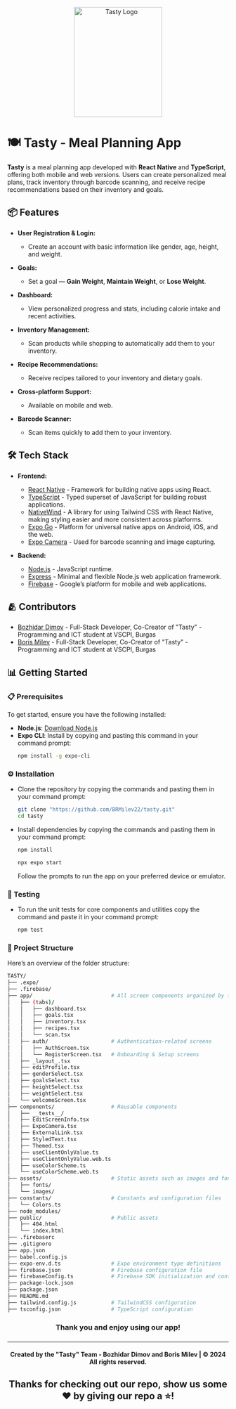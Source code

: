 <p align="center"><img src="https://github.com/user-attachments/assets/428d2e63-de9f-43f6-9bfd-118885eefa2b" width="200" height="250" alt="Tasty Logo"></p>

# 🍽️ Tasty - Meal Planning App

**Tasty** is a meal planning app developed with **React Native** and **TypeScript**, offering both mobile and web versions. Users can create personalized meal plans, track inventory through barcode scanning, and receive recipe recommendations based on their inventory and goals.

## 📦 Features

- **User Registration & Login:** 
  - Create an account with basic information like gender, age, height, and weight.
  
- **Goals:** 
  - Set a goal — **Gain Weight**, **Maintain Weight**, or **Lose Weight**.

- **Dashboard:** 
  - View personalized progress and stats, including calorie intake and recent activities.
  
- **Inventory Management:** 
  - Scan products while shopping to automatically add them to your inventory.

- **Recipe Recommendations:** 
  - Receive recipes tailored to your inventory and dietary goals.

- **Cross-platform Support:** 
  - Available on mobile and web.

- **Barcode Scanner:** 
  - Scan items quickly to add them to your inventory.

## 🛠️ Tech Stack

- **Frontend:**
  - [React Native](https://reactnative.dev/) - Framework for building native apps using React.
  - [TypeScript](https://www.typescriptlang.org/) - Typed superset of JavaScript for building robust applications.
  - [NativeWind](https://www.nativewind.dev/) - A library for using Tailwind CSS with React Native, making styling easier and more consistent across platforms.
  - [Expo Go](https://expo.dev/) - Platform for universal native apps on Android, iOS, and the web.
  - [Expo Camera](https://docs.expo.dev/versions/latest/sdk/camera/) - Used for barcode scanning and image capturing.
  
- **Backend:**
  - [Node.js](https://nodejs.org/) - JavaScript runtime.
  - [Express](https://expressjs.com/) - Minimal and flexible Node.js web application framework.
  - [Firebase](https://firebase.google.com/) - Google’s platform for mobile and web applications.

## 🫂 Contributors

- [Bozhidar Dimov](https://github.com/BADimov21) - Full-Stack Developer, Co-Creator of "Tasty" - Programming and ICT student at VSCPI, Burgas
- [Boris Milev](https://github.com/BRMilev22) - Full-Stack Developer, Co-Creator of "Tasty" - Programming and ICT student at VSCPI, Burgas

## 📊 Getting Started

### 📋 Prerequisites

To get started, ensure you have the following installed:

- **Node.js**: [Download Node.js](https://nodejs.org/)
- **Expo CLI**: Install by copying and pasting this command in your command prompt:
  ```bash
  npm install -g expo-cli
  
### ⚙️ Installation
- Clone the repository by copying the commands and pasting them in your command prompt:
  ```bash
  git clone "https://github.com/BRMilev22/tasty.git"
  cd tasty
  ```
- Install dependencies by copying the commands and pasting them in your command prompt:
  ```bash
  npm install
  ```

  ```bash
  npx expo start
  ```
  Follow the prompts to run the app on your preferred device or emulator.

### 🧪 Testing
- To run the unit tests for core components and utilities copy the command and paste it in your command prompt:

  ```bash
  npm test
  ```

### 🔧 Project Structure
Here’s an overview of the folder structure:
  ```bash
TASTY/
├── .expo/
├── .firebase/
├── app/                         # All screen components organized by feature
│   ├── (tabs)/
│   │   ├── dashboard.tsx
│   │   ├── goals.tsx
│   │   ├── inventory.tsx
│   │   ├── recipes.tsx
│   │   └── scan.tsx
│   ├── auth/                    # Authentication-related screens
│   │   ├── AuthScreen.tsx
│   │   └── RegisterScreen.tsx   # Onboarding & Setup screens
│   ├── _layout_.tsx
│   ├── editProfile.tsx
│   ├── genderSelect.tsx
│   ├── goalsSelect.tsx
│   ├── heightSelect.tsx
│   ├── weightSelect.tsx
│   └── welcomeScreen.tsx
├── components/                  # Reusable components
│   ├── __tests__/
│   ├── EditScreenInfo.tsx
│   ├── ExpoCamera.tsx
│   ├── ExternalLink.tsx
│   ├── StyledText.tsx
│   ├── Themed.tsx
│   ├── useClientOnlyValue.ts
│   ├── useClientOnlyValue.web.ts
│   ├── useColorScheme.ts
│   └── useColorScheme.web.ts
├── assets/                      # Static assets such as images and fonts
│   ├── fonts/
│   └── images/
├── constants/                   # Constants and configuration files
│   └── Colors.ts
├── node_modules/           
├── public/                      # Public assets
│   ├── 404.html
│   └── index.html
├── .firebaserc
├── .gitignore
├── app.json
├── babel.config.js
├── expo-env.d.ts                # Expo environment type definitions
├── firebase.json                # Firebase configuration file
├── firebaseConfig.ts            # Firebase SDK initialization and config
├── package-lock.json
├── package.json
├── README.md
├── tailwind.config.js           # TailwindCSS configuration
├── tsconfig.json                # TypeScript configuration
```

<h3 align="center"> Thank you and enjoy using our app! <h3>
<hr>
<h4 align="center"> Created by the "Tasty" Team - Bozhidar Dimov and Boris Milev | &copy 2024 All rights reserved.</h4>
<h2 align="center">Thanks for checking out our repo, show us some ❤️ by giving our repo a ⭐️!</h2>

